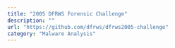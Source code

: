 ```yaml
---
title: "2005 DFRWS Forensic Challenge"
description: ""
url: "https://github.com/dfrws/dfrws2005-challenge"
category: "Malware Analysis"
---
```

